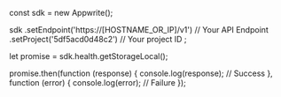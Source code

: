 const sdk = new Appwrite();

sdk
    .setEndpoint('https://[HOSTNAME_OR_IP]/v1') // Your API Endpoint
    .setProject('5df5acd0d48c2') // Your project ID
;

let promise = sdk.health.getStorageLocal();

promise.then(function (response) {
    console.log(response); // Success
}, function (error) {
    console.log(error); // Failure
});